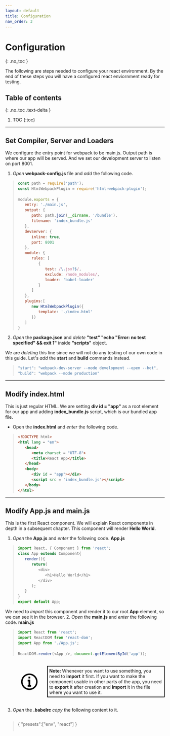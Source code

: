```yaml
---
layout: default
title: Configuration
nav_order: 3
---
```


# Configuration
{: .no_toc }

The following are steps needed to configure your react environment. By the end of these steps you will have a configured react enviornment ready for testing.

## Table of contents
{: .no_toc .text-delta }

1. TOC
{:toc}

---
## Set Compiler, Server and Loaders

We configure the entry point for webpack to be main.js.
Output path is where our app will be served.
And we set our development server to listen on port 8001.

1. *Open* **webpack-config.js** file and *add* the following code.

> ```js
> const path = require('path');
> const HtmlWebpackPlugin = require('html-webpack-plugin');
> 
> module.exports = {
>    entry: './main.js',
>    output: {
>       path: path.join(__dirname, '/bundle'),
>       filename: 'index_bundle.js'
>    },
>    devServer: {
>       inline: true,
>       port: 8001
>    },
>    module: {
>       rules: [
>          {
>             test: /\.jsx?$/,
>             exclude: /node_modules/,
>             loader: 'babel-loader'
>          }
>       ]
>    },
>    plugins:[
>       new HtmlWebpackPlugin({
>          template: './index.html'
>       })
>    ]
> }
> ```

2. *Open* the **package.json** and *delete* **"test" "echo \"Error: no test specified\" && exit 1"** inside **"scripts"** object.

  We are *deleting* this line since we will not do any testing of our own code in this guide. Let's *add* the **start** and **build** commands instead.

> ```js
> "start": "webpack-dev-server --mode development --open --hot",
> "build": "webpack --mode production"
> ```

---

## Modify **index.html**

This is just regular HTML. We are setting **div id = "app"** as a root element for our app and adding **index_bundle.js** script, which is our bundled app file.

- Open the **index.html** and *enter* the following code.

> ```html
> <!DOCTYPE html>
> <html lang = "en">
>    <head>
>       <meta charset = "UTF-8">
>       <title>React App</title>
>    </head>
>    <body>
>       <div id = "app"></div>
>       <script src = 'index_bundle.js'></script>
>    </body>
> </html>
> ```

---

## Modify **App.js** and **main.js**

This is the first React component. We will explain React components in depth in a subsequent chapter. This component will render **Hello World**.

1. *Open* the **App.js** and *enter* the following code.
   **App.js**
> ```js
> import React, { Component } from 'react';
> class App extends Component{
>    render(){
>       return(
>          <div>
>             <h1>Hello World</h1>
>          </div>
>       );
>    }
> }
> export default App;
> ```

  We need to *import* this component and render it to our root **App** element, so we can see it in the browser.
2. *Open* the **main.js** and *enter* the following code.
   **main.js**
> ```js
> import React from 'react';
> import ReactDOM from 'react-dom';
> import App from './App.js';
> 
> ReactDOM.render(<App />, document.getElementById('app'));
> ```

<br>
<div style="margin-left: 50px; display: flex; align-items: center;">
    <img src="https://raw.githubusercontent.com/dmitrymatio/setupReactDocs/gh-pages/docs/img/iconfinder_v-31_3162614.png"
      alt="note"
      style=" margin-right: 30px; width: 52px;" />
      <article style="border: 2px solid black; box-sizing: border-box; padding: 5px;"> <strong>Note:  </strong>Whenever you want to use something, you need to <strong>import</strong> it first. If you want to make the component usable in other parts of the app, you need to <strong>export</strong> it after creation and <strong>import</strong> it in the file where you want to use it.</article>
</div>
<br>

3. *Open* the **.babelrc** *copy* the following content to it.
   > ```js
> {
>    "presets":["env", "react"]
> }
> ```
